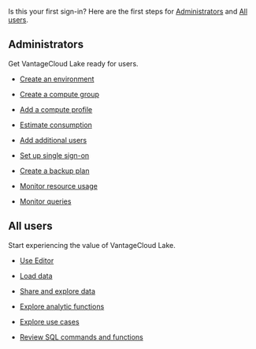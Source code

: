 Is this your first sign-in? Here are the first steps for [Administrators](\#Administrators) and [All users](\#Allusers).

## Administrators


Get VantageCloud Lake ready for users.

-   [Create an environment](qiv1640281527006.md)


-   [Create a compute group](xrr1658772541186.md)


-   [Add a compute profile](dvl1640281718303.md)


-   [Estimate consumption](vsb1703029847518.md)


-   [Add additional users](wxe1659392685092.md)


-   [Set up single sign-on](mxq1680183881642.md)


-   [Create a backup plan](qmb1659046927155.md)


-   [Monitor resource usage](onj1682104977691.md)


-   [Monitor queries](ajr1640280560519.md)


## All users


Start experiencing the value of VantageCloud Lake.

-   [Use Editor](xbg1640280430669.md)


-   [Load data](jwm1694121113608.md)


-   [Share and explore data](gds1686247574408.md)


-   [Explore analytic functions](iql1691540875799.md)


-   [Explore use cases](bkm1640280721917.md)


-   [Review SQL commands and functions](xxs1694723933787.md)


